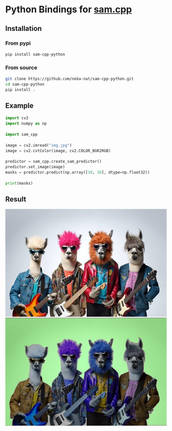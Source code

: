 # Python Bindings for [sam.cpp](https://github.com/YavorGIvanov/sam.cpp)

## Installation

### From pypi

```sh
pip install sam-cpp-python
```

### From source

```sh
git clone https://github.com/neka-nat/sam-cpp-python.git
cd sam-cpp-python
pip install .
```

## Example

```py
import cv2
import numpy as np

import sam_cpp

image = cv2.imread("img.jpg")
image = cv2.cvtColor(image, cv2.COLOR_BGR2RGB)

predictor = sam_cpp.create_sam_predictor()
predictor.set_image(image)
masks = predictor.predict(np.array([10, 10], dtype=np.float32))

print(masks)
```

## Result

![image](examples/img.jpg)
![masked_image](examples/masked_image.jpg)
